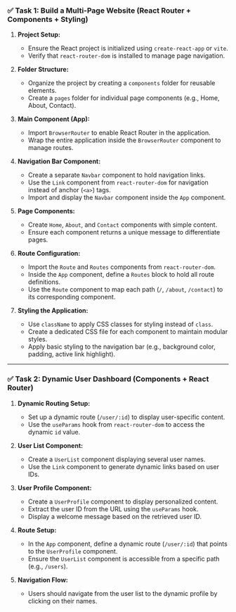 ### ✅ **Task 1: Build a Multi-Page Website (React Router + Components + Styling)**  

1. **Project Setup:**  
   - Ensure the React project is initialized using `create-react-app` or `vite`.  
   - Verify that `react-router-dom` is installed to manage page navigation.  

2. **Folder Structure:**  
   - Organize the project by creating a `components` folder for reusable elements.  
   - Create a `pages` folder for individual page components (e.g., Home, About, Contact).  

3. **Main Component (App):**  
   - Import `BrowserRouter` to enable React Router in the application.  
   - Wrap the entire application inside the `BrowserRouter` component to manage routes.  

4. **Navigation Bar Component:**  
   - Create a separate `Navbar` component to hold navigation links.  
   - Use the `Link` component from `react-router-dom` for navigation instead of anchor (`<a>`) tags.  
   - Import and display the `Navbar` component inside the `App` component.  

5. **Page Components:**  
   - Create `Home`, `About`, and `Contact` components with simple content.  
   - Ensure each component returns a unique message to differentiate pages.  

6. **Route Configuration:**  
   - Import the `Route` and `Routes` components from `react-router-dom`.  
   - Inside the `App` component, define a `Routes` block to hold all route definitions.  
   - Use the `Route` component to map each path (`/`, `/about`, `/contact`) to its corresponding component.  

7. **Styling the Application:**  
   - Use `className` to apply CSS classes for styling instead of `class`.  
   - Create a dedicated CSS file for each component to maintain modular styles.  
   - Apply basic styling to the navigation bar (e.g., background color, padding, active link highlight).  

---

### ✅ **Task 2: Dynamic User Dashboard (Components + React Router)**  

1. **Dynamic Routing Setup:**  
   - Set up a dynamic route (`/user/:id`) to display user-specific content.  
   - Use the `useParams` hook from `react-router-dom` to access the dynamic `id` value.  

2. **User List Component:**  
   - Create a `UserList` component displaying several user names.  
   - Use the `Link` component to generate dynamic links based on user IDs.  

3. **User Profile Component:**  
   - Create a `UserProfile` component to display personalized content.  
   - Extract the user ID from the URL using the `useParams` hook.  
   - Display a welcome message based on the retrieved user ID.  

4. **Route Setup:**  
   - In the `App` component, define a dynamic route (`/user/:id`) that points to the `UserProfile` component.  
   - Ensure the `UserList` component is accessible from a specific path (e.g., `/users`).  

5. **Navigation Flow:**  
   - Users should navigate from the user list to the dynamic profile by clicking on their names.  
